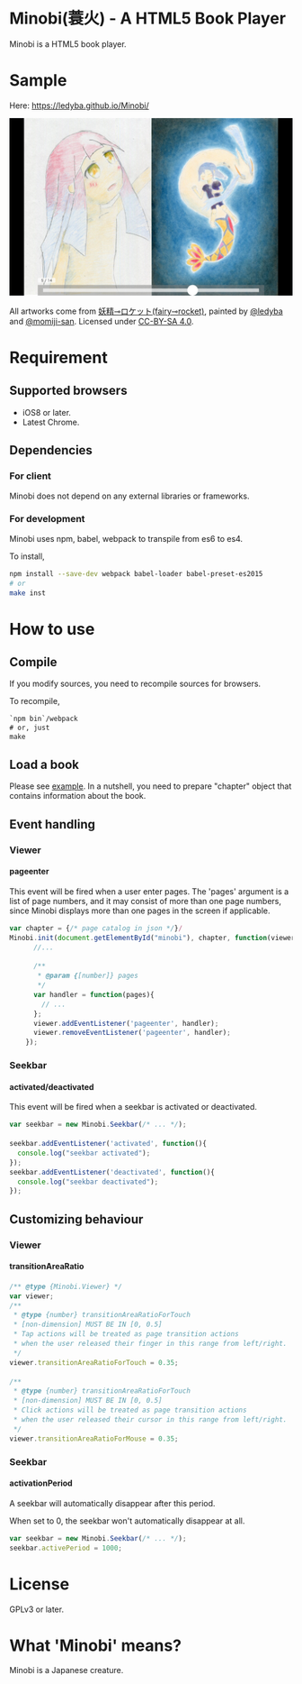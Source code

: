 # Minobi(蓑火) - A HTML5 Book Player

 Minobi is a HTML5 book player.

# Sample

Here: https://ledyba.github.io/Minobi/

[![screenshot](sample.jpg)](https://ledyba.github.io/Minobi/)

All artworks come from [妖精⊸ロケット(fairy⊸rocket)](https://hexe.net/), painted by [@ledyba](https://github.com/ledyba) and [@momiji-san](https://github.com/momiji-san). Licensed under [CC-BY-SA 4.0](https://creativecommons.org/licenses/by-sa/4.0/deed).

# Requirement

## Supported browsers
 - iOS8 or later.
 - Latest Chrome.

## Dependencies

### For client
 Minobi does not depend on any external libraries or frameworks.

### For development

 Minobi uses npm, babel, webpack to transpile from es6 to es4.

 To install,

```sh
npm install --save-dev webpack babel-loader babel-preset-es2015
# or
make inst
```

# How to use

## Compile

 If you modify sources, you need to recompile sources for browsers.

 To recompile,

```
`npm bin`/webpack
# or, just
make
```

## Load a book

Please see [example](https://github.com/ledyba/Minobi/blob/master/index.html). In a nutshell, you need to prepare "chapter" object that contains information about the book.

## Event handling

### Viewer

#### pageenter

This event will be fired when a user enter pages. The 'pages' argument is a list of page numbers, and it may consist of more than one page numbers, since Minobi displays more than one pages in the screen if applicable.

```js
var chapter = {/* page catalog in json */}/
Minobi.init(document.getElementById("minobi"), chapter, function(viewer) {
      //...

      /**
       * @param {[number]} pages
       */
      var handler = function(pages){
        // ...
      };
      viewer.addEventListener('pageenter', handler);
      viewer.removeEventListener('pageenter', handler);
    });
```

### Seekbar

#### activated/deactivated

This event will be fired when a seekbar is activated or deactivated.

```js
var seekbar = new Minobi.Seekbar(/* ... */);

seekbar.addEventListener('activated', function(){
  console.log("seekbar activated");
});
seekbar.addEventListener('deactivated', function(){
  console.log("seekbar deactivated");
});
```

## Customizing behaviour

### Viewer

#### transitionAreaRatio

```js
/** @type {Minobi.Viewer} */
var viewer;
/**
 * @type {number} transitionAreaRatioForTouch
 * [non-dimension] MUST BE IN [0, 0.5]
 * Tap actions will be treated as page transition actions
 * when the user released their finger in this range from left/right.
 */
viewer.transitionAreaRatioForTouch = 0.35;

/**
 * @type {number} transitionAreaRatioForTouch
 * [non-dimension] MUST BE IN [0, 0.5]
 * Click actions will be treated as page transition actions
 * when the user released their cursor in this range from left/right.
 */
viewer.transitionAreaRatioForMouse = 0.35;

```


### Seekbar

#### activationPeriod

A seekbar will automatically disappear after this period.

When set to 0, the seekbar won't automatically disappear at all.

```js
var seekbar = new Minobi.Seekbar(/* ... */);
seekbar.activePeriod = 1000;
```

# License

GPLv3 or later.

# What 'Minobi' means?

Minobi is a Japanese creature.
